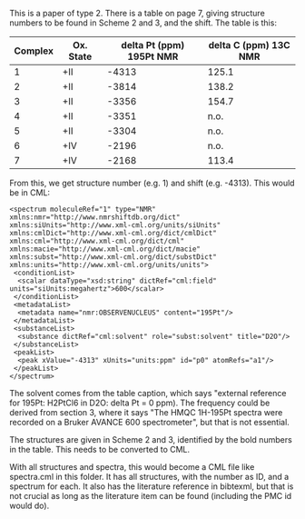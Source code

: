 This is a paper of type 2. There is a table on page 7, giving structure numbers to be found in Scheme 2 and 3, and the shift. The table is this:

|Complex |Ox. State |delta Pt (ppm) 195Pt NMR |delta C (ppm) 13C NMR|
| ----------- | ----------- | ----------- | ----------- |
|1| +II| -4313| 125.1|
|2| +II| -3814| 138.2|
|3| +II| -3356| 154.7|
|4| +II| -3351| n.o.|
|5| +II| -3304| n.o.|
|6| +IV| -2196| n.o.|
|7| +IV| -2168| 113.4|

From this, we get structure number (e.g. 1) and shift (e.g. -4313). This would be in CML:

    <spectrum moleculeRef="1" type="NMR" xmlns:nmr="http://www.nmrshiftdb.org/dict" xmlns:siUnits="http://www.xml-cml.org/units/siUnits" xmlns:cmlDict="http://www.xml-cml.org/dict/cmlDict" xmlns:cml="http://www.xml-cml.org/dict/cml" xmlns:macie="http://www.xml-cml.org/dict/macie" xmlns:subst="http://www.xml-cml.org/dict/substDict" xmlns:units="http://www.xml-cml.org/units/units">
     <conditionList>
      <scalar dataType="xsd:string" dictRef="cml:field" units="siUnits:megahertz">600</scalar>
     </conditionList>
     <metadataList>
      <metadata name="nmr:OBSERVENUCLEUS" content="195Pt"/>
     </metadataList>
     <substanceList>
      <substance dictRef="cml:solvent" role="subst:solvent" title="D2O"/>
     </substanceList>
     <peakList>
      <peak xValue="-4313" xUnits="units:ppm" id="p0" atomRefs="a1"/>
     </peakList>
    </spectrum>

The solvent comes from the table caption, which says "external reference for 195Pt: H2PtCl6 in D2O: delta Pt = 0 ppm). The frequency could be derived from section 3, where it says "The HMQC 1H-195Pt spectra were recorded on a Bruker AVANCE 600 spectrometer", but that is not essential.

The structures are given in Scheme 2 and 3, identified by the bold numbers in the table. This needs to be converted to CML.

With all structures and spectra, this would become a CML file like spectra.cml in this folder. It has all structures, with the number as ID, and a spectrum for each. It also has the literature reference in bibtexml, but that is not crucial as long as the literature item can be found (including the PMC id would do).